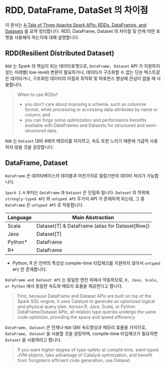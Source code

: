 # RDD, DataFrame, DataSet 의 차이점

이 문서는 [A Tale of Three Apache Spark APIs: RDDs, DataFrames, and Datasets](https://databricks.com/blog/2016/07/14/a-tale-of-three-apache-spark-apis-rdds-dataframes-and-datasets.html) 를 요약 정리합니다. RDD, DataFrame, Dataset 의 차이점 및 언제 어떤 포멧을 사용해야 하는지에 대해 설명합니다.

## RDD(Resilient Distributed Dataset)

`RDD` 는 Spark 의 핵심이 되는 데이타포멧으로, `DataFrame, Dataset` API 가 지원하지 않는 저레벨( low-level) 변환이 필요하거나, 데이타가 구조화할 수 없는 단순 텍스트같은 데이타거나, 구조화된 데이타의 이점과 최적화 및 퍼포먼스 향상에 관심이 없을 때 사용합니다.

> When to use RDDs?
> - you don’t care about imposing a schema, such as columnar format, while processing or accessing data attributes by name or column; and
> - you can forgo some optimization and performance benefits available with DataFrames and Datasets for structured and semi-structured data.

`RDD` 는 `Dataset` 대비 4배의 메모리를 차지하고, 속도 또한 느리기 때문에 가급적 사용하지 않을 것을 권장합니다.

## DataFrame, Dataset

`DataFrame` 은 데이타베이스의 테이블과 마찬가지로 컬럼기반의 데이타 처리가 가능합니다.

`Spark 2.0` 부터는 `DataFrame` 과 `Dataset` 은 단일화 됩니다. `Dataset` 의 하위에 `strongly-typed API` 와 `untyped API` 두가지 API 가 존재하게 되는데, 그 중 `DataFrame` 은 `untyped API` 로 작동합니다.

| Language | Main Abstraction                                |
|----------|-------------------------------------------------|
| Scala    | Dataset[T] & DataFrame (alias for Dataset[Row]) |
| Java     | Dataset[T]                                      |
| Python*  | DataFrame                                       |
| R*       | DataFrame                                       |

- Python, R 은 언어의 특성상 compile-time 타입체크를 지원하지 않아서 `untyped API` 만 존재합니다.

`DataFrame and Dataset API` 는 동일한 엔진 위에서 작동하므로, `R, Java, Scala, or Python` 에서 동일한 속도와 메모리 효율을 제공한다고 합니다.

> First, because DataFrame and Dataset APIs are built on top of the Spark SQL engine, it uses Catalyst to generate an optimized logical and physical query plan. Across R, Java, Scala, or Python DataFrame/Dataset APIs, all relation type queries undergo the same code optimizer, providing the space and speed efficiency.

`DataFrame, Dataset` 은 언제나 `RDD` 대비 속도향상과 메모리 효율을 가지므로, `DataFrame, Dataset` 을 사용할 것을 권장하며, compile-time 타입체크가 필요하면 `Dataset` 을 사용하라고 합니다.

> If you want higher degree of type-safety at compile time, want typed JVM objects, take advantage of Catalyst optimization, and benefit from Tungsten’s efficient code generation, use Dataset.